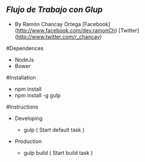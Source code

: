 ## _Flujo de Trabajo con Glup_

- By Ramón Chancay Ortega 
[Facebook] (http://www.facebook.com/dev.ramonCh)
[Twitter] (http://www.twitter.com/r_chancay)

#Dependences

- NodeJs
- Bower

#Installation

- npm install 
- npm install -g gulp 

#Instructions

- Developing
	- gulp ( Start default task )

- Production 
	- gulp build ( Start build task )

